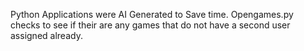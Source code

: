 Python Applications were AI Generated to Save time. Opengames.py checks to see if their are any games that do not have a second user assigned already. 
